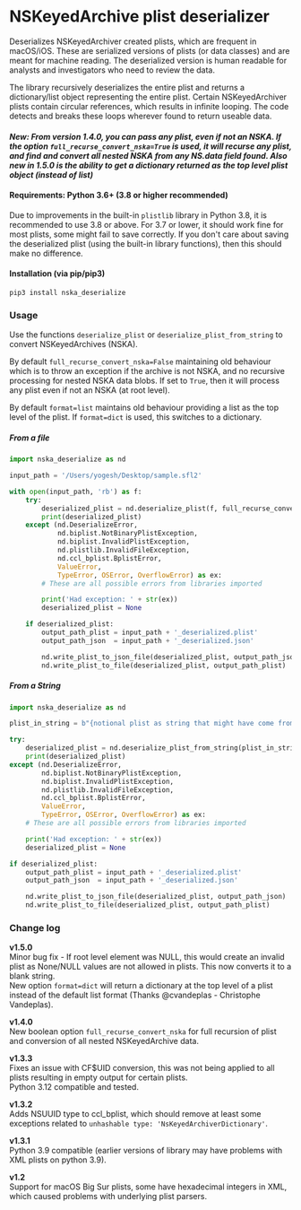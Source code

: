 # NSKeyedArchive plist deserializer
Deserializes NSKeyedArchiver created plists, which are frequent in macOS/iOS. These are serialized versions of plists (or data classes) and are meant for machine reading. The deserialized version is human readable for analysts and investigators who need to review the data.

The library recursively deserializes the entire plist and returns a dictionary/list object representing the entire plist. Certain NSKeyedArchiver plists contain circular references, which results in infinite looping. The code detects and breaks these loops wherever found to return useable data.

#### _New: From version 1.4.0, you can pass any plist, even if not an NSKA. If the option `full_recurse_convert_nska=True` is used, it will recurse any plist, and find and convert all nested NSKA from any NS.data field found. Also new in 1.5.0 is the ability to get a dictionary returned as the top level plist object (instead of list)_

#### Requirements: Python 3.6+ (3.8 or higher recommended)
Due to improvements in the built-in `plistlib` library in Python 3.8, it is recommended to use 3.8 or above. For 3.7 or lower, it should work fine for most plists, some might fail to save correctly. If you don't care about saving the deserialized plist (using the built-in library functions), then this should make no difference.

#### Installation (via pip/pip3)
```
pip3 install nska_deserialize
```

### Usage

Use the functions `deserialize_plist` or `deserialize_plist_from_string` to convert NSKeyedArchives (NSKA). 

By default `full_recurse_convert_nska=False` maintaining old behaviour which is to throw an exception if the archive is not NSKA, and no recursive processing for nested NSKA data blobs. If set to `True`, then it will process any plist even if not an NSKA (at root level).

By default `format=list` maintains old behaviour providing a list as the top level of the plist. If `format=dict` is used, this switches to a dictionary.

##### From a file

```python
import nska_deserialize as nd

input_path = '/Users/yogesh/Desktop/sample.sfl2'

with open(input_path, 'rb') as f:
    try:
        deserialized_plist = nd.deserialize_plist(f, full_recurse_convert_nska=True, format=dict)
        print(deserialized_plist)
    except (nd.DeserializeError, 
            nd.biplist.NotBinaryPlistException, 
            nd.biplist.InvalidPlistException,
            nd.plistlib.InvalidFileException,
            nd.ccl_bplist.BplistError, 
            ValueError, 
            TypeError, OSError, OverflowError) as ex:
        # These are all possible errors from libraries imported

        print('Had exception: ' + str(ex))
        deserialized_plist = None

    if deserialized_plist:
        output_path_plist = input_path + '_deserialized.plist'
        output_path_json  = input_path + '_deserialized.json'

        nd.write_plist_to_json_file(deserialized_plist, output_path_json)
        nd.write_plist_to_file(deserialized_plist, output_path_plist)
```

##### From a String

```python
import nska_deserialize as nd

plist_in_string = b"{notional plist as string that might have come from a database}"

try:
    deserialized_plist = nd.deserialize_plist_from_string(plist_in_string, full_recurse_convert_nska=True, format=dict)
    print(deserialized_plist)
except (nd.DeserializeError, 
        nd.biplist.NotBinaryPlistException, 
        nd.biplist.InvalidPlistException,
        nd.plistlib.InvalidFileException,
        nd.ccl_bplist.BplistError, 
        ValueError, 
        TypeError, OSError, OverflowError) as ex:
    # These are all possible errors from libraries imported

    print('Had exception: ' + str(ex))
    deserialized_plist = None

if deserialized_plist:
    output_path_plist = input_path + '_deserialized.plist'
    output_path_json  = input_path + '_deserialized.json'

    nd.write_plist_to_json_file(deserialized_plist, output_path_json)
    nd.write_plist_to_file(deserialized_plist, output_path_plist)
```

### Change log
**v1.5.0**  
Minor bug fix - If root level element was NULL, this would create an invalid plist as None/NULL values are not allowed in plists. This now converts it to a blank string.   
New option `format=dict` will return a dictionary at the top level of a plist instead of the default list format (Thanks @cvandeplas - Christophe Vandeplas).

**v1.4.0**  
New boolean option `full_recurse_convert_nska` for full recursion of plist and conversion of all nested NSKeyedArchive data.

**v1.3.3**  
Fixes an issue with CF$UID conversion, this was not being applied to all plists resulting in empty output for certain plists.  
Python 3.12 compatible and tested.

**v1.3.2**  
Adds NSUUID type to ccl_bplist, which should remove at least some exceptions related to `unhashable type: 'NsKeyedArchiverDictionary'`.

**v1.3.1**  
Python 3.9 compatible (earlier versions of library may have problems with XML plists on python 3.9).

**v1.2**  
Support for macOS Big Sur plists, some have hexadecimal integers in XML, which caused problems with underlying plist parsers.
